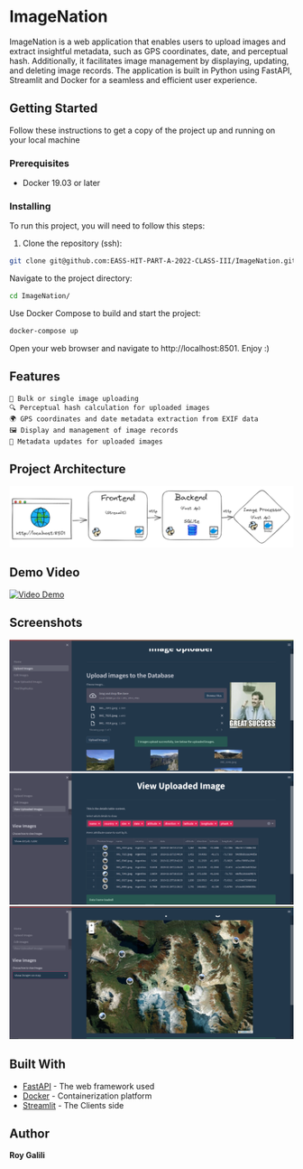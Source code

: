 # ImageNation

ImageNation is a web application that enables users to upload images and extract insightful metadata, such as GPS coordinates, date, and perceptual hash. Additionally, it facilitates image management by displaying, updating, and deleting image records. The application is built in Python using FastAPI, Streamlit and Docker for a seamless and efficient user experience.

## Getting Started

Follow these instructions to get a copy of the project up and running on your local machine

### Prerequisites

- Docker 19.03 or later

### Installing

To run this project, you will need to follow this steps:

1. Clone the repository (ssh):

```bash
git clone git@github.com:EASS-HIT-PART-A-2022-CLASS-III/ImageNation.git
```
Navigate to the project directory:

```bash
cd ImageNation/
```

Use Docker Compose to build and start the project:

```bash
docker-compose up
```

Open your web browser and navigate to http://localhost:8501.
Enjoy :)

## Features

    📁 Bulk or single image uploading
    🔍 Perceptual hash calculation for uploaded images
    🌍 GPS coordinates and date metadata extraction from EXIF data
    🖼 Display and management of image records
    🔄 Metadata updates for uploaded images
    

## Project Architecture
<p align="center">
  <img src="/res/projarc.png"/>
</p> 

## Demo Video

[![Video Demo](https://img.youtube.com/vi/C7XEbuK9pZ0/maxresdefault.jpg)](https://youtu.be/C7XEbuK9pZ0)
## Screenshots
<p align="center">
  <img src="/res/upload.png"/>
  <img src="/res/details.png"/>
  <img src="/res/map.png"/>
</p> 

## Built With

* [FastAPI](https://fastapi.tiangolo.com/) - The web framework used
* [Docker](https://www.docker.com/) - Containerization platform
* [Streamlit](https://streamlit.io/) - The Clients side 

## Author

**Roy Galili**
